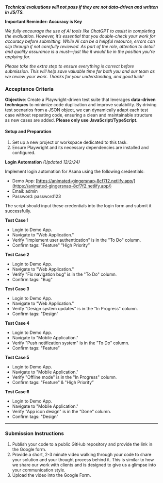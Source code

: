 ***Technical evaluations will not pass if they are not data-driven and written in JS/TS.***

**Important Reminder: Accuracy is Key**

*We fully encourage the use of AI tools like ChatGPT to assist in completing the evaluation. However, it’s essential that you double-check your work for accuracy before submitting. While AI can be a helpful resource, errors can slip through if not carefully reviewed. As part of the role, attention to detail and quality assurance is a must—just like it would be in the position you're applying for.*

*Please take the extra step to ensure everything is correct before submission. This will help save valuable time for both you and our team as we review your work. Thanks for your understanding, and good luck\!*

### **Acceptance Criteria**

**Objective**: Create a Playwright-driven test suite that leverages **data-driven techniques** to minimize code duplication and improve scalability. By driving test scenarios from a JSON object, we can dynamically adapt each test case without repeating code, ensuring a clean and maintainable structure as new cases are added. **Please only use JavaScript/TypeScript.**

#### **Setup and Preparation**

1. Set up a new project or workspace dedicated to this task.  
2. Ensure Playwright and its necessary dependencies are installed and configured.

**Login Automation** *(Updated 12/2/24)*

Implement login automation for Asana using the following credentials:

* Demo App: [https://animated-gingersnap-8cf7f2.netlify.app/](https://animated-gingersnap-8cf7f2.netlify.app/)  
* Email: admin  
* Password: password123

The script should input these credentials into the login form and submit it successfully.

**Test Case 1**

* Login to Demo App.  
* Navigate to "Web Application."  
* Verify "Implement user authentication" is in the "To Do" column.  
* Confirm tags: "Feature" "High Priority”

**Test Case 2**

* Login to Demo App.  
* Navigate to "Web Application."  
* Verify "Fix navigation bug" is in the "To Do" column.  
* Confirm tags: "Bug"

**Test Case 3**

* Login to Demo App.  
* Navigate to "Web Application."  
* Verify "Design system updates" is in the "In Progress" column.  
* Confirm tags: "Design”

**Test Case 4**

* Login to Demo App.  
* Navigate to "Mobile Application."  
* Verify "Push notification system" is in the "To Do" column.  
* Confirm tags: "Feature”

**Test Case 5**

* Login to Demo App.  
* Navigate to "Mobile Application."  
* Verify "Offline mode" is in the "In Progress" column.  
* Confirm tags: "Feature" & "High Priority”

**Test Case 6**

* Login to Demo App.  
* Navigate to "Mobile Application."  
* Verify "App icon design" is in the "Done" column.  
* Confirm tags: "Design”

---

### **Submission Instructions**

1. Publish your code to a public GitHub repository and provide the link in the Google form.  
2. Provide a short, 2-3 minute video walking through your code to share your solution and your thought process behind it. This is similar to how we share our work with clients and is designed to give us a glimpse into your communication style.   
3. Upload the video into the Google Form.